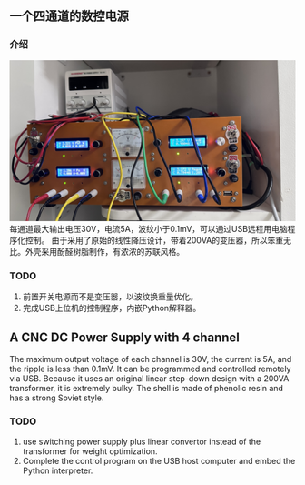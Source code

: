 ## 一个四通道的数控电源 ##
### 介绍 ###
![完成图](<Doc/Design/assets/IMG_5843.jpeg>)
每通道最大输出电压30V，电流5A，波纹小于0.1mV，可以通过USB远程用电脑程序化控制。
由于采用了原始的线性降压设计，带着200VA的变压器，所以笨重无比。外壳采用酚醛树脂制作，有浓浓的苏联风格。

### TODO ###
1. 前置开关电源而不是变压器，以波纹换重量优化。
2. 完成USB上位机的控制程序，内嵌Python解释器。

## A CNC DC Power Supply with 4 channel ##
The maximum output voltage of each channel is 30V, the current is 5A, and the ripple is less than 0.1mV. It can be programmed and controlled remotely via USB.
Because it uses an original linear step-down design with a 200VA transformer, it is extremely bulky. The shell is made of phenolic resin and has a strong Soviet style.

### TODO ###
1. use switching power supply plus linear convertor instead of the transformer for weight optimization.
2. Complete the control program on the USB host computer and embed the Python interpreter.
